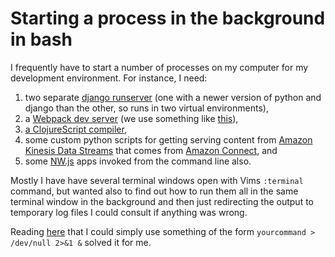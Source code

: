 # Starting a process in the background in bash

I frequently have to start a number of processes on my computer for my development environment. For instance, I need:

1. two separate [django runserver](https://docs.djangoproject.com/en/3.1/ref/django-admin/#runserver) (one with a newer version of python and django than the other, so runs in two virtual environments),
2. a [Webpack dev server](https://webpack.js.org/configuration/dev-server/) (we use something like [this](https://github.com/webpack/webpack-dev-server/blob/master/examples/api/simple/server.js)),
3. [a ClojureScript compiler](https://github.com/thheller/shadow-cljs), 
4. some custom python scripts for getting serving content from [Amazon Kinesis Data Streams](https://aws.amazon.com/kinesis/data-streams/) that comes from [Amazon Connect](https://aws.amazon.com/kinesis/data-streams/), and
5. some [NW.js](https://nwjs.io/) apps invoked from the command line also.

Mostly I have have several terminal windows open with Vims `:terminal` command, but wanted also to find out how to run them all in the same terminal window in the background and then just redirecting the output to temporary log files I could consult if anything was wrong.

Reading [here](https://stackoverflow.com/questions/8220098/how-to-redirect-the-output-of-an-application-in-background-to-dev-null) that I could simply use something of the form `yourcommand > /dev/null 2>&1 &` solved it for me.
